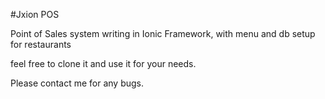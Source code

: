 #Jxion POS

Point of Sales system writing in Ionic Framework, with menu and db setup for restaurants

feel free to clone it and use it for your needs. 

Please contact me for any bugs.
